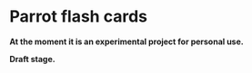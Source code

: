 # Parrot flash cards

**At the moment it is an experimental project for personal use.**

**Draft stage.**